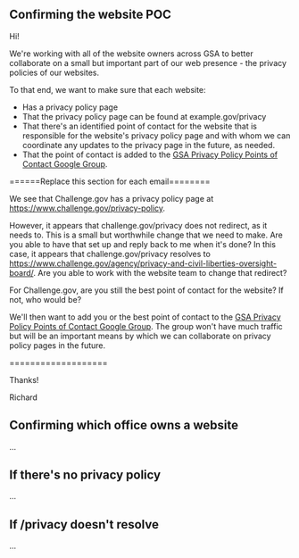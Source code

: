 

## Confirming the website POC

Hi!  

We're working with all of the website owners across GSA to better collaborate on a small but important part of our web presence - the privacy policies of our websites.  

To that end, we want to make sure that each website:  
* Has a privacy policy page 
* That the privacy policy page can be found at example.gov/privacy
* That there's an identified point of contact for the website that is responsible for the website's privacy policy page and with whom we can coordinate any updates to the privacy page in the future, as needed.  
* That the point of contact is added to the [GSA Privacy Policy Points of Contact Google Group](https://groups.google.com/a/gsa.gov/forum/#!forum/privacy-policy-poc).  

======Replace this section for each email========

We see that Challenge.gov has a privacy policy page at https://www.challenge.gov/privacy-policy.  

However, it appears that challenge.gov/privacy does not redirect, as it needs to.  This is a small but worthwhile change that we need to make.  Are you able to have that set up and reply back to me when it's done?  In this case, it appears that challenge.gov/privacy resolves to https://www.challenge.gov/agency/privacy-and-civil-liberties-oversight-board/.  Are you able to work with the website team to change that redirect?  

For Challenge.gov, are you still the best point of contact for the website?  If not, who would be?  

We'll then want to add you or the best point of contact to the [GSA Privacy Policy Points of Contact Google Group](https://groups.google.com/a/gsa.gov/forum/#!forum/privacy-policy-poc).  The group won't have much traffic but will be an important means by which we can collaborate on privacy policy pages in the future.  

===================

Thanks!

Richard 

## Confirming which office owns a website 

...

## If there's no privacy policy 

...

## If /privacy doesn't resolve 

...
